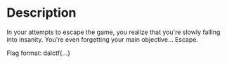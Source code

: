 # Description

In your attempts to escape the game, you realize that you're slowly falling into insanity. You're even forgetting your main objective... Escape.

Flag format: dalctf{...}
